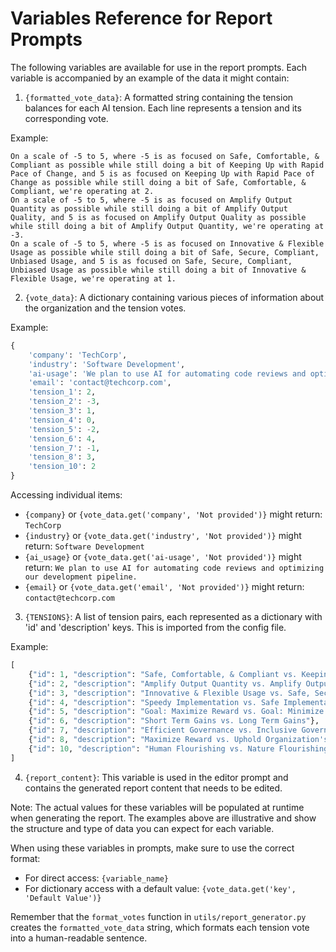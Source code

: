 # Variables Reference for Report Prompts

The following variables are available for use in the report prompts. Each variable is accompanied by an example of the data it might contain:

1. `{formatted_vote_data}`: A formatted string containing the tension balances for each AI tension. Each line represents a tension and its corresponding vote.

Example:
```
On a scale of -5 to 5, where -5 is as focused on Safe, Comfortable, & Compliant as possible while still doing a bit of Keeping Up with Rapid Pace of Change, and 5 is as focused on Keeping Up with Rapid Pace of Change as possible while still doing a bit of Safe, Comfortable, & Compliant, we're operating at 2.
On a scale of -5 to 5, where -5 is as focused on Amplify Output Quantity as possible while still doing a bit of Amplify Output Quality, and 5 is as focused on Amplify Output Quality as possible while still doing a bit of Amplify Output Quantity, we're operating at -3.
On a scale of -5 to 5, where -5 is as focused on Innovative & Flexible Usage as possible while still doing a bit of Safe, Secure, Compliant, Unbiased Usage, and 5 is as focused on Safe, Secure, Compliant, Unbiased Usage as possible while still doing a bit of Innovative & Flexible Usage, we're operating at 1.
```

2. `{vote_data}`: A dictionary containing various pieces of information about the organization and the tension votes.

Example:
```python
{
    'company': 'TechCorp',
    'industry': 'Software Development',
    'ai-usage': 'We plan to use AI for automating code reviews and optimizing our development pipeline.',
    'email': 'contact@techcorp.com',
    'tension_1': 2,
    'tension_2': -3,
    'tension_3': 1,
    'tension_4': 0,
    'tension_5': -2,
    'tension_6': 4,
    'tension_7': -1,
    'tension_8': 3,
    'tension_10': 2
}
```

Accessing individual items:
- `{company}` or `{vote_data.get('company', 'Not provided')}` might return: `TechCorp`
- `{industry}` or `{vote_data.get('industry', 'Not provided')}` might return: `Software Development`
- `{ai_usage}` or `{vote_data.get('ai-usage', 'Not provided')}` might return: `We plan to use AI for automating code reviews and optimizing our development pipeline.`
- `{email}` or `{vote_data.get('email', 'Not provided')}` might return: `contact@techcorp.com`

3. `{TENSIONS}`: A list of tension pairs, each represented as a dictionary with 'id' and 'description' keys. This is imported from the config file.

Example:
```python
[
    {"id": 1, "description": "Safe, Comfortable, & Compliant vs. Keeping Up with Rapid Pace of Change"},
    {"id": 2, "description": "Amplify Output Quantity vs. Amplify Output Quality"},
    {"id": 3, "description": "Innovative & Flexible Usage vs. Safe, Secure, Compliant, Unbiased Usage"},
    {"id": 4, "description": "Speedy Implementation vs. Safe Implementation"},
    {"id": 5, "description": "Goal: Maximize Reward vs. Goal: Minimize Risk"},
    {"id": 6, "description": "Short Term Gains vs. Long Term Gains"},
    {"id": 7, "description": "Efficient Governance vs. Inclusive Governance"},
    {"id": 8, "description": "Maximize Reward vs. Uphold Organization's Ethical Principles"},
    {"id": 10, "description": "Human Flourishing vs. Nature Flourishing"}
]
```

4. `{report_content}`: This variable is used in the editor prompt and contains the generated report content that needs to be edited.

Note: The actual values for these variables will be populated at runtime when generating the report. The examples above are illustrative and show the structure and type of data you can expect for each variable.

When using these variables in prompts, make sure to use the correct format:
- For direct access: `{variable_name}`
- For dictionary access with a default value: `{vote_data.get('key', 'Default Value')}`

Remember that the `format_votes` function in `utils/report_generator.py` creates the `formatted_vote_data` string, which formats each tension vote into a human-readable sentence.